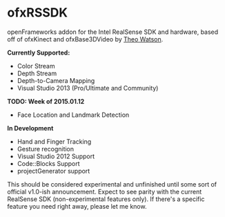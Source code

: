 ofxRSSDK
========

openFrameworks addon for the Intel RealSense SDK and hardware, based off of ofxKinect and ofxBase3DVideo by [Theo Watson](https://github.com/ofTheo/).

**Currently Supported:**
* Color Stream
* Depth Stream
* Depth-to-Camera Mapping
* Visual Studio 2013 (Pro/Ultimate and Community)

**TODO: Week of 2015.01.12**
* Face Location and Landmark Detection

**In Development**
* Hand and Finger Tracking
* Gesture recognition
* Visual Studio 2012 Support
* Code::Blocks Support
* projectGenerator support

This should be considered experimental and unfinished until some sort of official v1.0-ish announcement.  Expect to see parity with the current RealSense SDK (non-experimental features only).  If there's a specific feature you need right away, please let me know.

